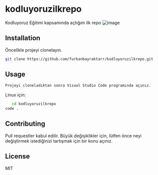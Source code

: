 # kodluyoruzilkrepo
Kodluyoruz Eğitimi kapsamında açtığım ilk repo
![image](https://github.com/furkanbayraktarr/kodluyoruzilkrepo/assets/128421354/dd579d6b-e811-43d6-b5d7-68303009cf6c)

## Installation
Öncelikle projeyi clonelayın.
```bash
git clone https://github.com/furkanbayraktarr/kodluyoruzilkrepo.git
```    
## Usage
```bash
Projeyi cloneladıktan sonra Visual Studio Code programında açınız.
```
Linux için:
```bash
   cd kodluyoruzilkrepo
code .
```   
## Contributing 

Pull requestler kabul edilir. Büyük değişiklikler için, lütfen önce neyi değiştirmek istediğinizi tartışmak için bir konu açınız.
## License

MIT

